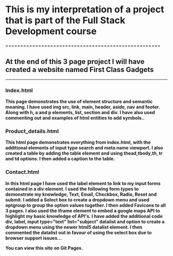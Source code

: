 # This is my interpretation of a project that is part of the Full Stack Development course

====================================================

## At the end of this 3 page project I will have created a website named First Class Gadgets

----------------------------------------------------

### **Index.html** <br>

**This page demonstrates the use of element structure and semantic meaning. I have used img src, link, main, header, aside, nav and footer. Along with h, a and p elements, list, section and div. I have also used commenting out and examples of html entities to add symbols..**

### **Product_details.html** <br>

**This html page demonstrates everything from index.html, with the additional elements of input type search and meta name viewport. I also created a table by adding the table element and using thead,tbody,th, tr and td options. I then added a caption to the table.**

### **Contact.html**

**In this html page I have used the label element to link to my input forms contained in a div element. I used the following form types to demonstrate my knowledge, Text, Email, Checkbox, Radio, Reset and submit. I added a Select box to create a dropdown menu and used optgroup to group the option values together. I then added Favicons to all 3 pages. I also used the iframe element to embed a google maps API to highlight my basic knowledge of API's. I have added the additional code div, label, input type="text" list="subject" datalist and option to create a dropdown menu using the newer html5 datalist element. I then commented the datalist out in favour of using the select box due to browser support issues...**

**You can view this site on Git Pages.**

